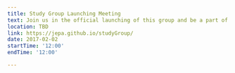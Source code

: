 ```yaml
---
title: Study Group Launching Meeting
text: Join us in the official launching of this group and be a part of it! 
location: TBD
link: https://jepa.github.io/studyGroup/
date: 2017-02-02
startTime: '12:00'
endTime: '12:00'

---
```


